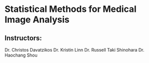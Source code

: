# Statistical Methods for Medical Image Analysis

## Instructors:
Dr. Christos Davatzikos
Dr. Kristin Linn
Dr. Russell Taki Shinohara
Dr. Haochang Shou
